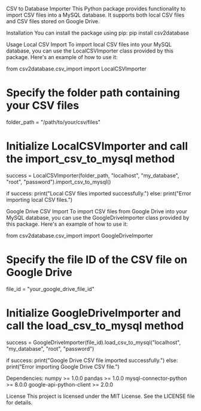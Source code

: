 CSV to Database Importer
This Python package provides functionality to import CSV files into a MySQL database. It supports both local CSV files and CSV files stored on Google Drive.

Installation
You can install the package using pip:
pip install csv2database


Usage
Local CSV Import
To import local CSV files into your MySQL database, you can use the LocalCSVImporter class provided by this package. Here's an example of how to use it:

from csv2database.csv_import import LocalCSVImporter

# Specify the folder path containing your CSV files
folder_path = "/path/to/your/csv/files"

# Initialize LocalCSVImporter and call the import_csv_to_mysql method
success = LocalCSVImporter(folder_path, "localhost", "my_database", "root", "password").import_csv_to_mysql()

if success:
    print("Local CSV files imported successfully.")
else:
    print("Error importing local CSV files.")


Google Drive CSV Import
To import CSV files from Google Drive into your MySQL database, you can use the GoogleDriveImporter class provided by this package. Here's an example of how to use it:

from csv2database.csv_import import GoogleDriveImporter

# Specify the file ID of the CSV file on Google Drive
file_id = "your_google_drive_file_id"

# Initialize GoogleDriveImporter and call the load_csv_to_mysql method
success = GoogleDriveImporter(file_id).load_csv_to_mysql("localhost", "my_database", "root", "password")

if success:
    print("Google Drive CSV file imported successfully.")
else:
    print("Error importing Google Drive CSV file.")


Dependencies:
numpy >= 1.0.0
pandas >= 1.0.0
mysql-connector-python >= 8.0.0
google-api-python-client >= 2.0.0


License
This project is licensed under the MIT License. See the LICENSE file for details.